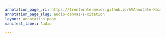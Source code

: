 ```yaml
---
annotation_page_uri: https://trentwintermeier.github.io/AVAnnotate-Kairos-Review/annotations/audio-canvas-1-citation.json
annotation_page_slug: audio-canvas-1-citation
layout: annotation_page
manifest_label: Audio

---
```

